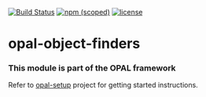 [![Build Status](https://travis-ci.org/telligro/opal-object-finders.svg?branch=master)](https://travis-ci.org/telligro/opal-object-finders)  [![npm (scoped)](https://img.shields.io/npm/v/opal-page-object-finder.svg)](https://www.npmjs.com/package/opal-page-object-finder) [![license](https://img.shields.io/github/license/telligro/opal-object-finders.svg)](LICENSE)
# opal-object-finders
### This module is part of the OPAL framework
Refer to  [opal-setup](https://github.com/telligro/opal-setup) project for getting started instructions.
